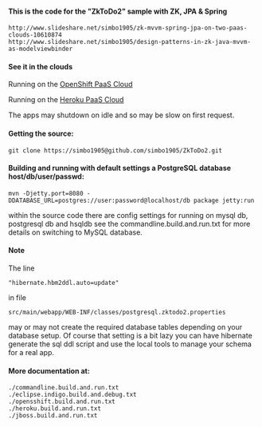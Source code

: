 
#### This is the code for the "ZkToDo2" sample with ZK, JPA & Spring

	http://www.slideshare.net/simbo1905/zk-mvvm-spring-jpa-on-two-paas-clouds-10610874
	http://www.slideshare.net/simbo1905/design-patterns-in-zk-java-mvvm-as-modelviewbinder 

#### See it in the clouds

Running on the [OpenShift PaaS Cloud](http://zktd2-zkdemo.rhcloud.com/ "OpenShift PaaS Cloud") 

Running on the [Heroku PaaS Cloud](http://glowing-light-1070.herokuapp.com/ "Heroku PaaS Cloud") 

The apps may shutdown on idle and so may be slow on first request. 

#### Getting the source:

	git clone https://simbo1905@github.com/simbo1905/ZkToDo2.git
	
#### Building and running with default settings a PostgreSQL database host/db/user/passwd:

	mvn -Djetty.port=8080 -DDATABASE_URL=postgres://user:password@localhost/db package jetty:run

within the source code there are config settings for running on mysql db, postgresql db and hsqldb see 
the commandline.build.and.run.txt for more details on switching to MySQL database.  

#### Note

The line

	"hibernate.hbm2ddl.auto=update" 

in file 

	src/main/webapp/WEB-INF/classes/postgresql.zktodo2.properties 

may or may not create the required database tables depending on your database setup. Of course that setting is a bit lazy you can have hibernate generate the sql ddl script and use the local tools to manage your schema for a real app.

#### More documentation at: 

	./commandline.build.and.run.txt
	./eclipse.indigo.build.and.debug.txt
	./opensshift.build.and.run.txt
	./heroku.build.and.run.txt
	./jboss.build.and.run.txt


